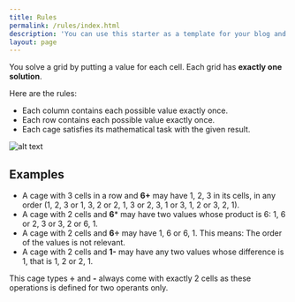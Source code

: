 ```yaml
---
title: Rules
permalink: /rules/index.html
description: 'You can use this starter as a template for your blog and you are ready to go! But there are some adjustments you have to make.'
layout: page
---
```


You solve a grid by putting a value for each cell. Each grid has **exactly one solution**.

Here are the rules:

- Each column contains each possible value exactly once. 
- Each row contains each possible value exactly once.
- Each cage satisfies its mathematical task with the given result.

<img src="/assets/images/rules/rules-4x4.png" alt="alt text" eleventy:widths="200,300" 
loading="eager" decoding="sync">

## Examples

- A cage with 3 cells in a row and **6+** may have 1, 2, 3 in its cells, in any order (1, 2, 3 
  or 1, 3, 2 or 2, 1, 3 or 2, 3, 1 or 3, 1, 2 or 3, 2, 1).
- A cage with 2 cells and **6*** may have two values whose product is 6: 1, 6 or 2, 3 or 3, 2 or 
  6, 1.
- A cage with 2 cells and **6÷** may have 1, 6 or 6, 1.
  This means: The order of the values is not relevant.
- A cage with 2 cells and **1-** may have any two values whose difference is 1, that is 1, 2 or 
  2, 1.

This cage types **÷** and **-** always come with exactly 2 cells as these operations is defined 
for two operants only.
